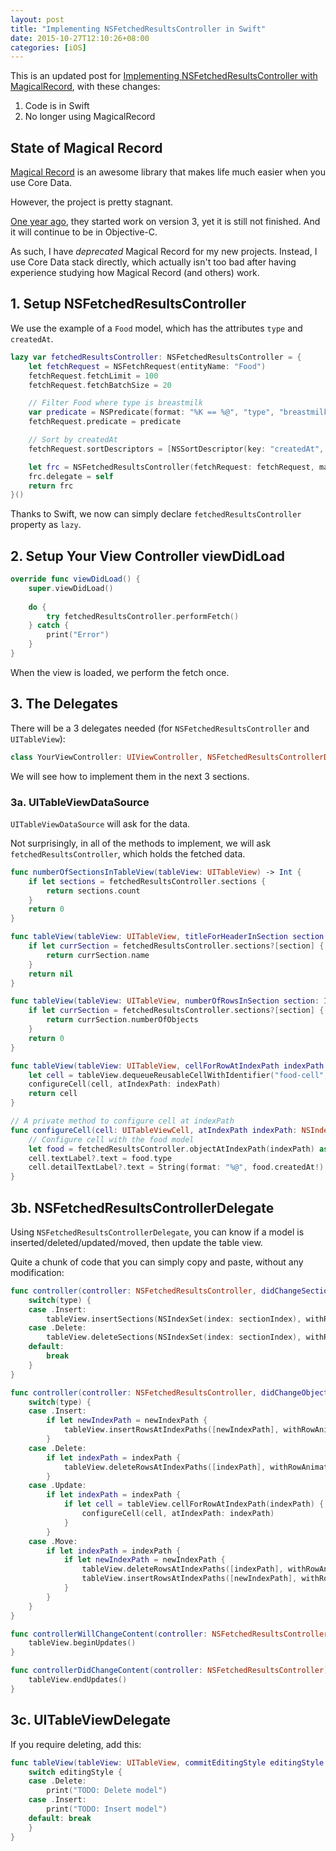 ```yaml
---
layout: post
title: "Implementing NSFetchedResultsController in Swift"
date: 2015-10-27T12:10:26+08:00
categories: [iOS]
---
```


This is an updated post for [Implementing NSFetchedResultsController with MagicalRecord](/2014/03/29/implementing-nsfetchedresultscontroller-with-magicalrecord/), with these changes:

1. Code is in Swift
2. No longer using MagicalRecord

## State of Magical Record

[Magical Record](https://github.com/magicalpanda/MagicalRecord/) is an awesome library that makes life much easier when you use Core Data.

However, the project is pretty stagnant. 

[One year ago](https://github.com/magicalpanda/MagicalRecord/wiki/Upgrading-to-MagicalRecord-3.0), they started work on version 3, yet it is still not finished. And it will continue to be in Objective-C.

As such, I have _deprecated_ Magical Record for my new projects. Instead, I use Core Data stack directly, which actually isn't too bad after having experience studying how Magical Record (and others) work.


## 1. Setup NSFetchedResultsController

We use the example of a `Food` model, which has the attributes `type` and `createdAt`.

```swift
lazy var fetchedResultsController: NSFetchedResultsController = {
    let fetchRequest = NSFetchRequest(entityName: "Food")
    fetchRequest.fetchLimit = 100
    fetchRequest.fetchBatchSize = 20

    // Filter Food where type is breastmilk
    var predicate = NSPredicate(format: "%K == %@", "type", "breastmilk")
    fetchRequest.predicate = predicate

    // Sort by createdAt
    fetchRequest.sortDescriptors = [NSSortDescriptor(key: "createdAt", ascending: false)]

    let frc = NSFetchedResultsController(fetchRequest: fetchRequest, managedObjectContext: DaRecord.mainContext, sectionNameKeyPath: nil, cacheName: nil)
    frc.delegate = self
    return frc
}()
```

Thanks to Swift, we now can simply declare `fetchedResultsController` property as `lazy`.


## 2. Setup Your View Controller viewDidLoad

```swift
override func viewDidLoad() {
    super.viewDidLoad()
    
    do {
        try fetchedResultsController.performFetch()
    } catch {
        print("Error")
    }
}
```

When the view is loaded, we perform the fetch once.


## 3. The Delegates

There will be a 3 delegates needed (for `NSFetchedResultsController` and `UITableView`):

```swift
class YourViewController: UIViewController, NSFetchedResultsControllerDelegate, UITableViewDataSource, UITableViewDelegate 
```

We will see how to implement them in the next 3 sections.


### 3a. UITableViewDataSource

`UITableViewDataSource` will ask for the data. 

Not surprisingly, in all of the methods to implement, we will ask `fetchedResultsController`, which holds the fetched data.

```swift    
func numberOfSectionsInTableView(tableView: UITableView) -> Int {
    if let sections = fetchedResultsController.sections {
        return sections.count
    }
    return 0
}

func tableView(tableView: UITableView, titleForHeaderInSection section: Int) -> String? {
    if let currSection = fetchedResultsController.sections?[section] {
        return currSection.name
    }
    return nil
}

func tableView(tableView: UITableView, numberOfRowsInSection section: Int) -> Int {
    if let currSection = fetchedResultsController.sections?[section] {
        return currSection.numberOfObjects
    }
    return 0
}

func tableView(tableView: UITableView, cellForRowAtIndexPath indexPath: NSIndexPath) -> UITableViewCell {
    let cell = tableView.dequeueReusableCellWithIdentifier("food-cell", forIndexPath: indexPath)
    configureCell(cell, atIndexPath: indexPath)
    return cell
}

// A private method to configure cell at indexPath
func configureCell(cell: UITableViewCell, atIndexPath indexPath: NSIndexPath) {
    // Configure cell with the food model
    let food = fetchedResultsController.objectAtIndexPath(indexPath) as! Food
    cell.textLabel?.text = food.type
    cell.detailTextLabel?.text = String(format: "%@", food.createdAt!)
}
```


## 3b. NSFetchedResultsControllerDelegate

Using `NSFetchedResultsControllerDelegate`, you can know if a model is inserted/deleted/updated/moved, then update the table view. 

Quite a chunk of code that you can simply copy and paste, without any modification:

```swift
func controller(controller: NSFetchedResultsController, didChangeSection sectionInfo: NSFetchedResultsSectionInfo, atIndex sectionIndex: Int, forChangeType type: NSFetchedResultsChangeType) {
    switch(type) {
    case .Insert:
        tableView.insertSections(NSIndexSet(index: sectionIndex), withRowAnimation: UITableViewRowAnimation.Fade)
    case .Delete:
        tableView.deleteSections(NSIndexSet(index: sectionIndex), withRowAnimation: UITableViewRowAnimation.Fade)
    default:
        break
    }
}

func controller(controller: NSFetchedResultsController, didChangeObject anObject: AnyObject, atIndexPath indexPath: NSIndexPath?, forChangeType type: NSFetchedResultsChangeType, newIndexPath: NSIndexPath?) {
    switch(type) {
    case .Insert:
        if let newIndexPath = newIndexPath {
            tableView.insertRowsAtIndexPaths([newIndexPath], withRowAnimation:UITableViewRowAnimation.Fade)
        }
    case .Delete:
        if let indexPath = indexPath {
            tableView.deleteRowsAtIndexPaths([indexPath], withRowAnimation: UITableViewRowAnimation.Fade)
        }
    case .Update:
        if let indexPath = indexPath {
            if let cell = tableView.cellForRowAtIndexPath(indexPath) {
                configureCell(cell, atIndexPath: indexPath)
            }
        }
    case .Move:
        if let indexPath = indexPath {
            if let newIndexPath = newIndexPath {
                tableView.deleteRowsAtIndexPaths([indexPath], withRowAnimation: UITableViewRowAnimation.Fade)
                tableView.insertRowsAtIndexPaths([newIndexPath], withRowAnimation: UITableViewRowAnimation.Fade)
            }
        }
    }
}

func controllerWillChangeContent(controller: NSFetchedResultsController) {
    tableView.beginUpdates()
}

func controllerDidChangeContent(controller: NSFetchedResultsController) {
    tableView.endUpdates()
}
```

## 3c. UITableViewDelegate

If you require deleting, add this:

```swift
func tableView(tableView: UITableView, commitEditingStyle editingStyle: UITableViewCellEditingStyle, forRowAtIndexPath indexPath: NSIndexPath) {
    switch editingStyle {
    case .Delete:
        print("TODO: Delete model")
    case .Insert:
        print("TODO: Insert model")
    default: break
    }
}
```



